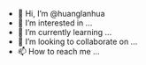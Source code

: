 - 👋 Hi, I’m @huanglanhua
- 👀 I’m interested in ...
- 🌱 I’m currently learning ...
- 💞️ I’m looking to collaborate on ...
- 📫 How to reach me ...

<!---
huanglanhua/huanglanhua is a ✨ special ✨ repository because its `README.md` (this file) appears on your GitHub profile.
You can click the Preview link to take a look at your changes.
--->
